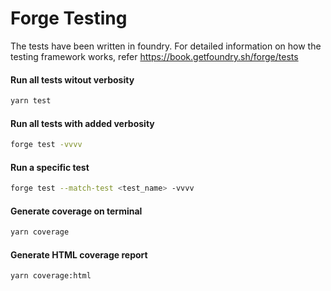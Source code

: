 # Forge Testing

The tests have been written in foundry. 
For detailed information on how the testing framework works, refer https://book.getfoundry.sh/forge/tests 

#### Run all tests witout verbosity
```bash
yarn test
```

#### Run all tests with added verbosity
```bash
forge test -vvvv
```

#### Run a specific test
```bash
forge test --match-test <test_name> -vvvv
```

#### Generate coverage on terminal
```bash
yarn coverage
```

#### Generate HTML coverage report 
```bash
yarn coverage:html
```